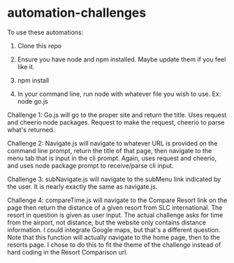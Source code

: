 # automation-challenges
To use these automations:

1. Clone this repo

2. Ensure you have node and npm installed. Maybe update them if you feel like it.

3. npm install

4. In your command line, run node with whatever file you wish to use. Ex: node go.js

Challenge 1:
Go.js will go to the proper site and return the title. Uses request and cheerio node packages. Request to make the request, cheerio to parse what's returned.

Challenge 2:
Navigate.js will navigate to whatever URL is provided on the command line prompt, return the title of that page, then navigate to the menu tab that is input in the cli prompt. Again, uses request and cheerio, and uses node package prompt to receive/parse cli input.

Challenge 3:
subNavigate.js will navigate to the subMenu link indicated by the user. It is nearly exactly the same as navigate.js.

Challenge 4:
compareTime.js will navigate to the Compare Resort link on the page then return the distance of a given resort from SLC international. The resort in question is given as user input. The actual challenge asks for time from the airport, not distance, but the website only contains distance information. I could integrate Google maps, but that's a different question.
Note that this function will actually navigate to the home page, then to the resorts page. I chose to do this to fit the theme of the challenge instead of hard coding in the Resort Comparison url.
